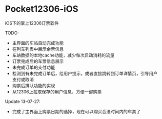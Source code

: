 Pocket12306-iOS
===============

iOS下的掌上12306订票软件

TODO:
* 主界面的车站自动完成功能
* 在列车列表中展示余票信息
* 车站数据的本地cache功能，减少每次启动消耗的流量
* 订票完成后的车票信息展示
* 未完成订单的支付功能
* 检测到有未完成订单后，给用户提示，或者直接跳转到订单详情页，引导用户支付或取消
* 购票后排队功能的实现
* 从12306上拉取保存的用户信息，方便一键购票

Update 13-07-27:
* 完成了主界面上购票日期的选择，现在可以购买合法时间内的车票了

